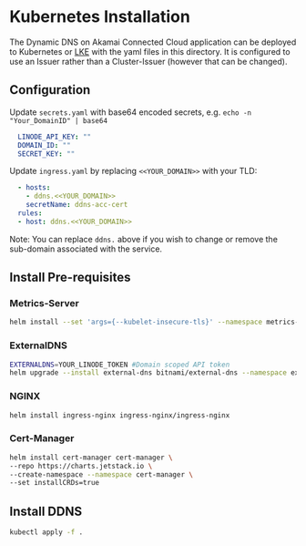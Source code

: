 # Kubernetes Installation

The Dynamic DNS on Akamai Connected Cloud application can be deployed to Kubernetes or [LKE](https://www.linode.com/products/kubernetes/) with the yaml files in this directory. It is configured to use an Issuer rather than a Cluster-Issuer (however that can be changed).

## Configuration

Update `secrets.yaml` with base64 encoded secrets, e.g. `echo -n "Your_DomainID" | base64`

```yaml
  LINODE_API_KEY: ""
  DOMAIN_ID: ""
  SECRET_KEY: ""
```

Update `ingress.yaml` by replacing `<<YOUR_DOMAIN>>` with your TLD:

```yaml
  - hosts:
    - ddns.<<YOUR_DOMAIN>>
    secretName: ddns-acc-cert
  rules:
  - host: ddns.<<YOUR_DOMAIN>>
```

Note: You can replace `ddns.` above if you wish to change or remove the sub-domain associated with the service.

## Install Pre-requisites

### Metrics-Server

```bash
helm install --set 'args={--kubelet-insecure-tls}' --namespace metrics-server --create-namespace  metrics-server metrics-server/metrics-server
```
### ExternalDNS

```bash
EXTERNALDNS=YOUR_LINODE_TOKEN #Domain scoped API token
helm upgrade --install external-dns bitnami/external-dns --namespace external-dns --create-namespace  --set provider=linode  --set linode.apiToken=$EXTERNALDNS
```

### NGINX

```bash
helm install ingress-nginx ingress-nginx/ingress-nginx
```

### Cert-Manager

```bash
helm install cert-manager cert-manager \
--repo https://charts.jetstack.io \
--create-namespace --namespace cert-manager \
--set installCRDs=true
```

## Install DDNS

```bash
kubectl apply -f .
```
